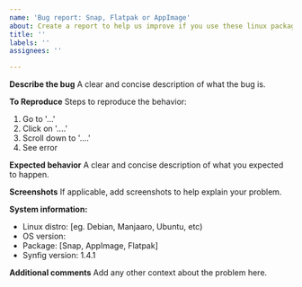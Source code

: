 ```yaml
---
name: 'Bug report: Snap, Flatpak or AppImage'
about: Create a report to help us improve if you use these linux packages
title: ''
labels: ''
assignees: ''

---
```


**Describe the bug**
A clear and concise description of what the bug is.

**To Reproduce**
Steps to reproduce the behavior:
1. Go to '...'
2. Click on '....'
3. Scroll down to '....'
4. See error

**Expected behavior**
A clear and concise description of what you expected to happen.

**Screenshots**
If applicable, add screenshots to help explain your problem.

**System information:**
 - Linux distro: [eg. Debian, Manjaaro, Ubuntu, etc)
 - OS version:
 - Package: [Snap, AppImage, Flatpak]
 - Synfig version: 1.4.1

**Additional comments**
Add any other context about the problem here.
